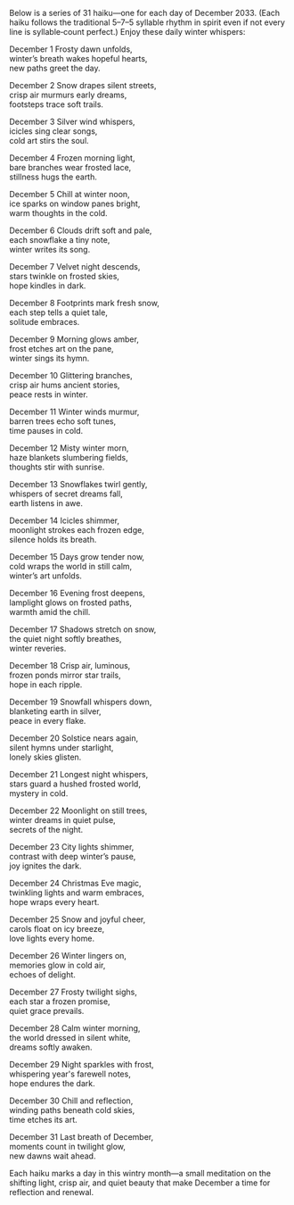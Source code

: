 Below is a series of 31 haiku—one for each day of December 2033. (Each haiku follows the traditional 5–7–5 syllable rhythm in spirit even if not every line is syllable‐count perfect.) Enjoy these daily winter whispers:

December 1
Frosty dawn unfolds,  
winter’s breath wakes hopeful hearts,  
new paths greet the day.

December 2
Snow drapes silent streets,  
crisp air murmurs early dreams,  
footsteps trace soft trails.

December 3
Silver wind whispers,  
icicles sing clear songs,  
cold art stirs the soul.

December 4
Frozen morning light,  
bare branches wear frosted lace,  
stillness hugs the earth.

December 5
Chill at winter noon,  
ice sparks on window panes bright,  
warm thoughts in the cold.

December 6
Clouds drift soft and pale,  
each snowflake a tiny note,  
winter writes its song.

December 7
Velvet night descends,  
stars twinkle on frosted skies,  
hope kindles in dark.

December 8
Footprints mark fresh snow,  
each step tells a quiet tale,  
solitude embraces.

December 9
Morning glows amber,  
frost etches art on the pane,  
winter sings its hymn.

December 10
Glittering branches,  
crisp air hums ancient stories,  
peace rests in winter.

December 11
Winter winds murmur,  
barren trees echo soft tunes,  
time pauses in cold.

December 12
Misty winter morn,  
haze blankets slumbering fields,  
thoughts stir with sunrise.

December 13
Snowflakes twirl gently,  
whispers of secret dreams fall,  
earth listens in awe.

December 14
Icicles shimmer,  
moonlight strokes each frozen edge,  
silence holds its breath.

December 15
Days grow tender now,  
cold wraps the world in still calm,  
winter’s art unfolds.

December 16
Evening frost deepens,  
lamplight glows on frosted paths,  
warmth amid the chill.

December 17
Shadows stretch on snow,  
the quiet night softly breathes,  
winter reveries.

December 18
Crisp air, luminous,  
frozen ponds mirror star trails,  
hope in each ripple.

December 19
Snowfall whispers down,  
blanketing earth in silver,  
peace in every flake.

December 20
Solstice nears again,  
silent hymns under starlight,  
lonely skies glisten.

December 21
Longest night whispers,  
stars guard a hushed frosted world,  
mystery in cold.

December 22
Moonlight on still trees,  
winter dreams in quiet pulse,  
secrets of the night.

December 23
City lights shimmer,  
contrast with deep winter’s pause,  
joy ignites the dark.

December 24
Christmas Eve magic,  
twinkling lights and warm embraces,  
hope wraps every heart.

December 25
Snow and joyful cheer,  
carols float on icy breeze,  
love lights every home.

December 26
Winter lingers on,  
memories glow in cold air,  
echoes of delight.

December 27
Frosty twilight sighs,  
each star a frozen promise,  
quiet grace prevails.

December 28
Calm winter morning,  
the world dressed in silent white,  
dreams softly awaken.

December 29
Night sparkles with frost,  
whispering year's farewell notes,  
hope endures the dark.

December 30
Chill and reflection,  
winding paths beneath cold skies,  
time etches its art.

December 31
Last breath of December,  
moments count in twilight glow,  
new dawns wait ahead.

Each haiku marks a day in this wintry month—a small meditation on the shifting light, crisp air, and quiet beauty that make December a time for reflection and renewal.
